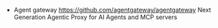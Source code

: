 
- Agent gateway https://github.com/agentgateway/agentgateway Next Generation Agentic Proxy for AI Agents and MCP servers 
